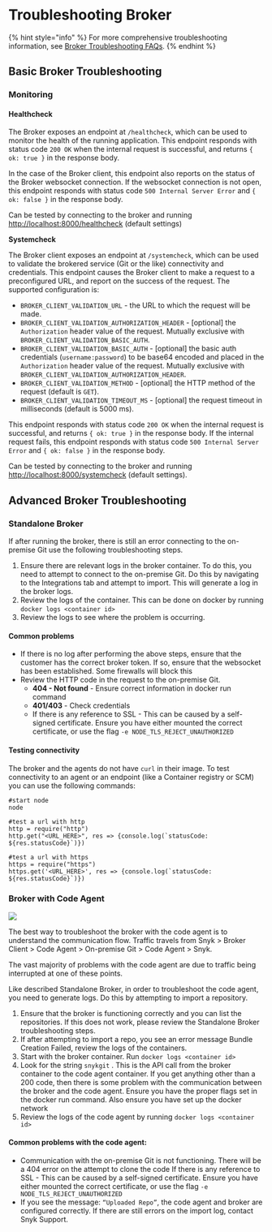 # Troubleshooting Broker

{% hint style="info" %}
For more comprehensive troubleshooting information, see [Broker Troubleshooting FAQs](https://support.snyk.io/hc/en-us/articles/4404288846353-Broker-Troubleshooting).
{% endhint %}

## Basic Broker Troubleshooting

### Monitoring

#### Healthcheck

The Broker exposes an endpoint at `/healthcheck`, which can be used to monitor the health of the running application. This endpoint responds with status code `200 OK` when the internal request is successful, and returns `{ ok: true }` in the response body.

In the case of the Broker client, this endpoint also reports on the status of the Broker websocket connection. If the websocket connection is not open, this endpoint responds with status code `500 Internal Server Error` and `{ ok: false }` in the response body.

Can be tested by connecting to the broker and running [http://localhost:8000/healthcheck](http://localhost:8000/healthcheck) (default settings)

**Systemcheck**

The Broker client exposes an endpoint at `/systemcheck`, which can be used to validate the brokered service (Git or the like) connectivity and credentials. This endpoint causes the Broker client to make a request to a preconfigured URL, and report on the success of the request. The supported configuration is:

* `BROKER_CLIENT_VALIDATION_URL` - the URL to which the request will be made.
* `BROKER_CLIENT_VALIDATION_AUTHORIZATION_HEADER` - \[optional] the `Authorization` header value of the request. Mutually exclusive with `BROKER_CLIENT_VALIDATION_BASIC_AUTH`.
* `BROKER_CLIENT_VALIDATION_BASIC_AUTH` - \[optional] the basic auth credentials (`username:password`) to be base64 encoded and placed in the `Authorization` header value of the request. Mutually exclusive with `BROKER_CLIENT_VALIDATION_AUTHORIZATION_HEADER`.
* `BROKER_CLIENT_VALIDATION_METHOD` - \[optional] the HTTP method of the request (default is `GET`).
* `BROKER_CLIENT_VALIDATION_TIMEOUT_MS` - \[optional] the request timeout in milliseconds (default is 5000 ms).

This endpoint responds with status code `200 OK` when the internal request is successful, and returns `{ ok: true }` in the response body. If the internal request fails, this endpoint responds with status code `500 Internal Server Error` and `{ ok: false }` in the response body.

Can be tested by connecting to the broker and running [http://localhost:8000/systemcheck](http://localhost:8000/systemcheck) (default settings).

## Advanced Broker Troubleshooting

### Standalone Broker

If after running the broker, there is still an error connecting to the on-premise Git use the following troubleshooting steps.

1. Ensure there are relevant logs in the broker container. To do this, you need to attempt to connect to the on-premise Git. Do this by navigating to the Integrations tab and attempt to import. This will generate a log in the broker logs.
2. Review the logs of the container. This can be done on docker by running `docker logs <container id>`
3. Review the logs to see where the problem is occurring.

#### Common problems

* If there is no log after performing the above steps, ensure that the customer has the correct broker token. If so, ensure that the websocket has been established. Some firewalls will block this
* Review the HTTP code in the request to the on-premise Git.
  * **404 - Not found** - Ensure correct information in docker run command
  * **401/403** - Check credentials
  * If there is any reference to SSL - This can be caused by a self-signed certificate. Ensure you have either mounted the correct certificate, or use the flag `-e NODE_TLS_REJECT_UNAUTHORIZED`

#### Testing connectivity

The broker and the agents do not have `curl` in their image. To test connectivity to an agent or an endpoint (like a Container registry or SCM) you can use the following commands:

```
#start node
node

#test a url with http
http = require("http")
http.get("<URL_HERE>", res => {console.log(`statusCode: ${res.statusCode}`)})

#test a url with https
https = require("https")
https.get('<URL_HERE>', res => {console.log(`statusCode: ${res.statusCode}`)})
```

### Broker with Code Agent

![](https://lh3.googleusercontent.com/r\_qtONpOOEW35gdyoBcWDAiC6j04M76q8mh922SHor4bdNZdt83sj2kP7d5hbzYcWVXp4Q2hZEiCeAVOmcj4Bu1yFPdnyp3rK7kKeBK8DZEd9S133Xn3YdjddclVf5maEbP23Jor)

The best way to troubleshoot the broker with the code agent is to understand the communication flow. Traffic travels from Snyk > Broker Client > Code Agent > On-premise Git > Code Agent > Snyk.

The vast majority of problems with the code agent are due to traffic being interrupted at one of these points.

Like described Standalone Broker, in order to troubleshoot the code agent, you need to generate logs. Do this by attempting to import a repository.

1. Ensure that the broker is functioning correctly and you can list the repositories. If this does not work, please review the Standalone Broker troubleshooting steps.
2. If after attempting to import a repo, you see an error message Bundle Creation Failed, review the logs of the containers.
3. Start with the broker container. Run `docker logs <container id>`
4. Look for the string `snykgit` . This is the API call from the broker container to the code agent container. If you get anything other than a 200 code, then there is some problem with the communication between the broker and the code agent. Ensure you have the proper flags set in the docker run command. Also ensure you have set up the docker network
5. Review the logs of the code agent by running `docker logs <container id>`

#### Common problems with the code agent:

* Communication with the on-premise Git is not functioning. There will be a 404 error on the attempt to clone the code If there is any reference to SSL - This can be caused by a self-signed certificate. Ensure you have either mounted the correct certificate, or use the flag `-e NODE_TLS_REJECT_UNAUTHORIZED`
* If you see the message: `“Uploaded Repo”`, the code agent and broker are configured correctly. If there are still errors on the import log, contact Snyk Support.
